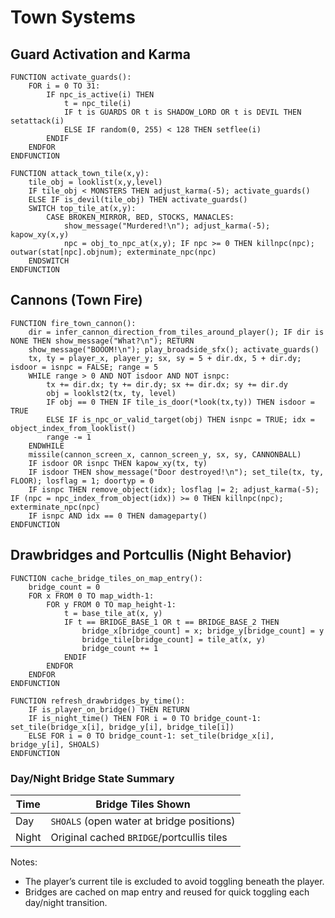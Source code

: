 # Town Systems

## Guard Activation and Karma

```pseudocode
FUNCTION activate_guards():
    FOR i = 0 TO 31:
        IF npc_is_active(i) THEN
            t = npc_tile(i)
            IF t is GUARDS OR t is SHADOW_LORD OR t is DEVIL THEN setattack(i)
            ELSE IF random(0, 255) < 128 THEN setflee(i)
        ENDIF
    ENDFOR
ENDFUNCTION

FUNCTION attack_town_tile(x,y):
    tile_obj = looklist(x,y,level)
    IF tile_obj < MONSTERS THEN adjust_karma(-5); activate_guards()
    ELSE IF is_devil(tile_obj) THEN activate_guards()
    SWITCH top_tile_at(x,y):
        CASE BROKEN_MIRROR, BED, STOCKS, MANACLES:
            show_message("Murdered!\n"); adjust_karma(-5); kapow_xy(x,y)
            npc = obj_to_npc_at(x,y); IF npc >= 0 THEN killnpc(npc); outwar(stat[npc].objnum); exterminate_npc(npc)
    ENDSWITCH
ENDFUNCTION
```

## Cannons (Town Fire)

```pseudocode
FUNCTION fire_town_cannon():
    dir = infer_cannon_direction_from_tiles_around_player(); IF dir is NONE THEN show_message("What?\n"); RETURN
    show_message("BOOOM!\n"); play_broadside_sfx(); activate_guards()
    tx, ty = player_x, player_y; sx, sy = 5 + dir.dx, 5 + dir.dy; isdoor = isnpc = FALSE; range = 5
    WHILE range > 0 AND NOT isdoor AND NOT isnpc:
        tx += dir.dx; ty += dir.dy; sx += dir.dx; sy += dir.dy
        obj = looklst2(tx, ty, level)
        IF obj == 0 THEN IF tile_is_door(*look(tx,ty)) THEN isdoor = TRUE
        ELSE IF is_npc_or_valid_target(obj) THEN isnpc = TRUE; idx = object_index_from_looklist()
        range -= 1
    ENDWHILE
    missile(cannon_screen_x, cannon_screen_y, sx, sy, CANNONBALL)
    IF isdoor OR isnpc THEN kapow_xy(tx, ty)
    IF isdoor THEN show_message("Door destroyed!\n"); set_tile(tx, ty, FLOOR); losflag = 1; doortyp = 0
    IF isnpc THEN remove_object(idx); losflag |= 2; adjust_karma(-5); IF (npc = npc_index_from_object(idx)) >= 0 THEN killnpc(npc); exterminate_npc(npc)
    IF isnpc AND idx == 0 THEN damageparty()
ENDFUNCTION
```

## Drawbridges and Portcullis (Night Behavior)

```pseudocode
FUNCTION cache_bridge_tiles_on_map_entry():
    bridge_count = 0
    FOR x FROM 0 TO map_width-1:
        FOR y FROM 0 TO map_height-1:
            t = base_tile_at(x, y)
            IF t == BRIDGE_BASE_1 OR t == BRIDGE_BASE_2 THEN
                bridge_x[bridge_count] = x; bridge_y[bridge_count] = y
                bridge_tile[bridge_count] = tile_at(x, y)
                bridge_count += 1
            ENDIF
        ENDFOR
    ENDFOR
ENDFUNCTION

FUNCTION refresh_drawbridges_by_time():
    IF is_player_on_bridge() THEN RETURN
    IF is_night_time() THEN FOR i = 0 TO bridge_count-1: set_tile(bridge_x[i], bridge_y[i], bridge_tile[i])
    ELSE FOR i = 0 TO bridge_count-1: set_tile(bridge_x[i], bridge_y[i], SHOALS)
ENDFUNCTION
```


### Day/Night Bridge State Summary

| Time  | Bridge Tiles Shown                        |
|-------|-------------------------------------------|
| Day   | `SHOALS` (open water at bridge positions) |
| Night | Original cached `BRIDGE`/portcullis tiles |

Notes:

- The player’s current tile is excluded to avoid toggling beneath the player.
- Bridges are cached on map entry and reused for quick toggling each day/night transition.
